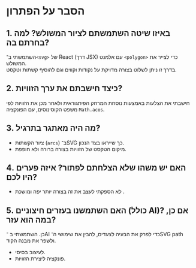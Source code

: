 # הסבר על הפתרון

## 1. באיזו שיטה השתמשתם לציור המשולש? למה בחרתם בה?
השתמשתי ב־`<svg>` של React (דרך JSX) עם אלמנט `<polygon>` כדי לצייר את המשולש.  
בדרך זו ניתן לשלוט בצורה מדויקת על נקודות וקווים וגם להוסיף קשתות וטקסט.

## 2. כיצד חישבתם את ערך הזוויות?
חישבתי את הצלעות באמצעות נוסחת המרחק הפיתגוראית ולאחר מכן את הזוויות לפי משפט הקוסינוסים, עם הפונקציה `Math.acos`.

## 3. מה היה מאתגר בתרגיל?
- ציור הקשתות (`arcs`) ב־SVG כך שייראו בצד הנכון.  
- מיקום הטקסט של הזוויות בצורה ברורה ולא חופפת.  

## 4. האם יש משהו שלא הצלחתם לפתור? איזה פערים היו לכם?
- לא הספקתי לעצב את זה בצורה יותר יפה ומושכת .

## 5. האם השתמשנו בעזרים חיצוניים (כולל AI)? אם כן, במה הוא עזר?
כן. השתמשתי ב ־AI כדי לפרק את הבעיה לצעדים, להבין את שימושי ה־SVG path ולשפר את מבנה הקוד.
- לעיצוב בסיסי.
- פונקציה ליצירת הזוויות.
